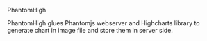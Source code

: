 PhantomHigh

PhantomHigh glues Phantomjs webserver and Highcharts library to generate chart in image file and store them in server side.

